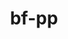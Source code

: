 ---
title: bf-pp
description: A minimal brainfuck interpreter built with C++ and SDL
layout: project
---
